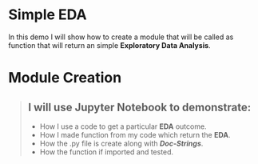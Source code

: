 # Simple EDA
In this demo I will show  how to create a module that will be called as function that will return an simple **Exploratory Data Analysis**.

# Module Creation
> ## I will use Jupyter Notebook to demonstrate:
> * How I use a code to get a particular **EDA** outcome. 
> * How I made function from my code which return the **EDA**.
> * How the .py file is create along with ***Doc-Strings***.
> * How the function if imported and tested. 


